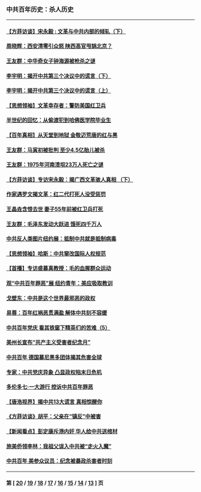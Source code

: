 ### 中共百年历史：杀人历史
---
#### [【方菲访谈】宋永毅 : 文革与中共内部的倾轧（下）](../../pages/nf1176106/n13486836.md?04210430) 
#### [周晓辉：西安清零引众怒 陕西高官甩锅北京？](../../pages/nf1176106/n13484627.md?04210430) 
#### [王友群：中华奇女子钟海源被枪杀之谜](../../pages/nf1176106/n13430555.md?04210430) 
#### [李宇明：揭开中共第三个决议中的谎言（下）](../../pages/nf1176106/n13389389.md?04210430) 
#### [李宇明：揭开中共第三个决议中的谎言（上）](../../pages/nf1176106/n13388697.md?04210430) 
#### [【思想领袖】文革幸存者：警防美国红卫兵](../../pages/nf1176106/n13339289.md?04210430) 
#### [半世纪的回忆：从偷渡犯到哈佛医学院毕业生](../../pages/nf1176106/n13345328.md?04210430) 
#### [【百年真相】从天堂到地狱 金敬迈荒唐的红与黑](../../pages/nf1176106/n13336995.md?04210430) 
#### [王友群：马寅初被批判 至少4.5亿胎儿被杀](../../pages/nf1176106/n13260313.md?04210430) 
#### [王友群：1975年河南溃坝23万人死亡之谜](../../pages/nf1176106/n13231576.md?04210430) 
#### [【方菲访谈】专访宋永毅：揭广西文革骇人真相 （下）](../../pages/nf1176106/n13209074.md?04210430) 
#### [作家遇罗文揭文革：红二代打死人没受惩罚](../../pages/nf1176106/n13205254.md?04210430) 
#### [王晶垚含恨去世 妻子55年前被红卫兵打死](../../pages/nf1176106/n13203590.md?04210430) 
#### [王友群：毛泽东发动大跃进 饿死四千万人](../../pages/nf1176106/n13177158.md?04210430) 
#### [中共反人类图片纽约展：抵制中共就是抵制病毒](../../pages/nf1176106/n13115371.md?04210430) 
#### [【思想领袖】哈斯：中共窜改国际人权规范](../../pages/nf1176106/n13053647.md?04210430) 
#### [【首播】专访盛慕真教授：毛的血腥群众运动](../../pages/nf1176106/n13091782.md?04210430) 
#### [观“中共百年罪恶”展 纽约青年：美应吸取教训](../../pages/nf1176106/n13085246.md?04210430) 
#### [戈壁东：中共是这个世界最邪恶的政权](../../pages/nf1176106/n13085641.md?04210430) 
#### [易蓉：百年红祸恶贯满盈 解体中共刻不容缓](../../pages/nf1176106/n13084455.md?04210430) 
#### [中共百年党庆 看其铁窗下精英们的苦难（5）](../../pages/nf1176106/n13076766.md?04210430) 
#### [美州长宣布“共产主义受害者纪念月”](../../pages/nf1176106/n13074024.md?04210430) 
#### [中共百年 德国慕尼黑多团体揭其危害全球](../../pages/nf1176106/n13068873.md?04210430) 
#### [专家：中共党庆异象 凸显政权陷末日危机](../../pages/nf1176106/n13067084.md?04210430) 
#### [多伦多七·一大游行 控诉中共百年罪恶](../../pages/nf1176106/n13062043.md?04210430) 
#### [【唐浩视界】揭中共13大谎言 真相惊醒你](../../pages/nf1176106/n13065208.md?04210430) 
#### [《方菲访谈》胡平：父亲在“镇反”中被害](../../pages/nf1176106/n13064114.md?04210430) 
#### [【新闻看点】彭定康斥港内奸 华人给中共送棺材](../../pages/nf1176106/n13064230.md?04210430) 
#### [旅美侨领李林：我祖父误入中共被“走火入魔”](../../pages/nf1176106/n13062777.md?04210430) 
#### [中共百年 美参众议员：纪念被暴政杀害者时刻](../../pages/nf1176106/n13063735.md?04210430) 

---
#### 第 [ [20](./20.md?04210430) / [19](./19.md?04210430) / [18](./18.md?04210430) / [17](./17.md?04210430) / [16](./16.md?04210430) / [15](./15.md?04210430) / [14](./14.md?04210430) / [13](./13.md?04210430) ] 页
